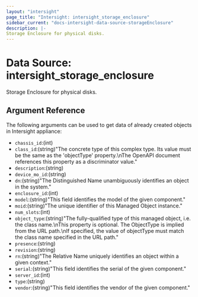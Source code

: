 ```yaml
---
layout: "intersight"
page_title: "Intersight: intersight_storage_enclosure"
sidebar_current: "docs-intersight-data-source-storageEnclosure"
description: |-
Storage Enclosure for physical disks.
---
```


# Data Source: intersight_storage_enclosure
Storage Enclosure for physical disks.
## Argument Reference
The following arguments can be used to get data of already created objects in Intersight appliance:
* `chassis_id`:(int)
* `class_id`:(string)"The concrete type of this complex type. Its value must be the same as the 'objectType' property.\nThe OpenAPI document references this property as a discriminator value."
* `description`:(string)
* `device_mo_id`:(string)
* `dn`:(string)"The Distinguished Name unambiguously identifies an object in the system."
* `enclosure_id`:(int)
* `model`:(string)"This field identifies the model of the given component."
* `moid`:(string)"The unique identifier of this Managed Object instance."
* `num_slots`:(int)
* `object_type`:(string)"The fully-qualified type of this managed object, i.e. the class name.\nThis property is optional. The ObjectType is implied from the URL path.\nIf specified, the value of objectType must match the class name specified in the URL path."
* `presence`:(string)
* `revision`:(string)
* `rn`:(string)"The Relative Name uniquely identifies an object within a given context."
* `serial`:(string)"This field identifies the serial of the given component."
* `server_id`:(int)
* `type`:(string)
* `vendor`:(string)"This field identifies the vendor of the given component."
